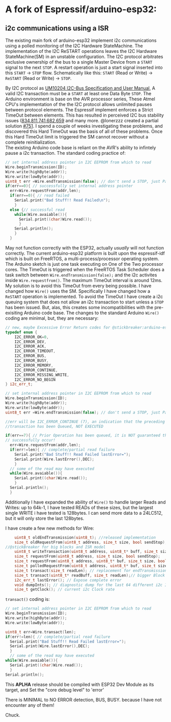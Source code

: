 # A fork of Espressif/arduino-esp32:
## i2c communications using a ISR

The existing main fork of arduino-esp32 implement i2c communications using a polled monitoring of the I2C Hardware StateMachine.  The implementation of the I2C ReSTART operations leaves the I2C Hardware StateMachine(SM) in an unstable configuration.  The I2C protocol arbitrates exclusive ownership of the bus to a single Master Device from a `START` signal to the next `STOP`.  A restart operation is just a start signal inserted into this `START` -> `STOP` flow.  Schematically like this:
 `START` (Read or Write) -> `ReSTART` (Read or Write) -> `STOP`.
 
 By I2C protocol as [UM10204 I2C-Bus Specification and User Manual](https://Fwww.nxp.com/docs/en/user-guide/UM10204.pdf), A valid I2C transaction must be a `START` at least one Data Byte `STOP`.  The Arduino environment is base on the AVR processor series, These Atmel CPU's implementation of the the I2C protocol allows unlimited pauses between protocol elements.  The Espressif implement enforces a Strict TimeOut between elements.  This has resulted in perceived I2C bus stability issues ([834](https://github.com/espressif/arduino-esp32/issues/834),[811](https://github.com/espressif/arduino-esp32/issues/811),[741](https://github.com/espressif/arduino-esp32/issues/741),[682](https://github.com/espressif/arduino-esp32/issues/682),[659](https://github.com/espressif/arduino-esp32/issues/659) and many more.  @lonerzzz created a partial solution [#751](https://github.com/espressif/arduino-esp32/pull/751).
 I spend a couple of weeks investigating these problems, and discovered this Hard TimeOut was the basis of all of these problems.  Once this Hard TimeOut limit is triggered the SM cannot recover without a complete reinitialization.  
The existing Arduino code base is reliant on the AVR's ability to infintely pause a i2c transaction.  The standard coding practice of:
```c++
// set internal address pointer in I2C EEPROM from which to read
Wire.beginTransmission(ID);
Wire.write(highByte(addr));
Wire.write(lowByte(addr));
uint8_t err =Wire.endTransmission(false); // don't send a STOP, just Pause I2C operations
if(err==0){ // successfully set internal address pointer
  err=Wire.requestFrom(addr,len);
  if(err==0){ // read failed
    Serial.print("Bad Stuff!! Read Failed\n");
    }
  else {// successful read
    while(Wire.avaiable()){
      Serial.print((char)Wire.read());
      }
    Serial.println();
    }
  }
```
May not function correctly with the ESP32, actually *usually* will not function correctly.  The current arduino-esp32 platform is built upon the espressif-idf which is built on FreeRTOS, a multi-process/processor operating system. The Arduino sketch is just one task executing on One of the Two processor cores. The TimeOut is triggered when the FreeRTOS Task Scheduler does a task switch between `Wire.endTransmission(false);` and the i2c activites inside `Wire.requestfrom()`. The maximum TimeOut interval is around 12ms. 
My solution is to avoid this TimeOut from every being possible.  I have changed how `Wire()` uses the SM.  Specifically I have changed how a `ReSTART` operation is implemented.  To avoid the TimeOut I have create a i2c queuing system that does not allow an i2c transaction to start unless a `STOP` has been issued.  But, alas, this creates some incompatibilities with the pre-exisiting Arduino code base. The changes to the standard Arduino `Wire()` coding are minimal, but, they are necessary:
```c++
// new, maybe Excessive Error Return codes for @stickbreaker:arduino-esp32
typedef enum {
    I2C_ERROR_OK=0,
    I2C_ERROR_DEV,
    I2C_ERROR_ACK,
    I2C_ERROR_TIMEOUT,
    I2C_ERROR_BUS,
    I2C_ERROR_BUSY,
    I2C_ERROR_MEMORY,
    I2C_ERROR_CONTINUE,
    I2C_ERROR_MISSING_WRITE,
    I2C_ERROR_NO_BEGIN
} i2c_err_t;

// set internal address pointer in I2C EEPROM from which to read
Wire.beginTransmission(ID);
Wire.write(highByte(addr));
Wire.write(lowByte(addr));
uint8_t err =Wire.endTransmission(false); // don't send a STOP, just Pause I2C operations

//err will be I2C_ERROR_CONTINUE (7), an indication that the preceding
//transaction has been Queued, NOT EXECUTED

if(err==7){ // Prior Operation has been queued, it is NOT guaranteed that it will
// successfully occur!
  err=Wire.requestFrom(addr,len);
  if(err!=len){ // complete/partial read failure
    Serial.print("Bad Stuff!! Read Failed lastError=");
    Serial.print(Wire.lastError(),DEC);
    }
  // some of the read may have executed
  while(Wire.avaiable()){
    Serial.print((char)Wire.read());
    }
  Serial.println();
  }
```

Additionally I have expanded the ability of `Wire()` to handle larger Reads and Writes: up to 64k-1, I have tested READs of these sizes, but the largest single WRITE i have tested is 128bytes.  I can send more data to a 24LC512, but it will only store the last 128bytes.

I have create a few new methods for Wire:
```c++
    uint8_t oldEndTransmission(uint8_t); //released implementation
    size_t oldRequestFrom(uint8_t address, size_t size, bool sendStop); //released implementation
//@stickBreaker for big blocks and ISR model
    uint8_t writeTransaction(uint8_t address, uint8_t* buff, size_t size, bool sendStop);// big block handling
    size_t requestFrom(uint8_t address, size_t size, bool sendStop);
    size_t requestFrom(uint8_t address, uint8_t* buf, size_t size, bool sendStop);
    size_t polledRequestFrom(uint8_t address, uint8_t* buf, size_t size, bool sendStop);//a BigBlock test case Not USING ISR
    size_t transact(size_t readLen); // replacement for endTransmission(false),requestFrom(ID,readLen,true);
    size_t transact(uint8_t* readBuff, size_t readLen);// bigger Block read
    i2c_err_t lastError(); // Expose complete error
    void dumpInts(); // diagnostic dump for the last 64 different i2c Interrupts
    size_t getClock(); // current i2c Clock rate
``` 

`transact()` coding is:
```c++
// set internal address pointer in I2C EEPROM from which to read
Wire.beginTransmission(ID);
Wire.write(highByte(addr));
Wire.write(lowByte(addr));

uint8_t err=Wire.transact(len);
if(err!=len){ // complete/partial read failure
  Serial.print("Bad Stuff!! Read Failed lastError=");
  Serial.print(Wire.lastError(),DEC);
  }
  // some of the read may have executed
while(Wire.avaiable()){
  Serial.print((char)Wire.read());
  }
Serial.println();

```

This **APLHA** release should be compiled with ESP32 Dev Module as its target, and
Set the "core debug level" to 'error'

There is MINIMAL to NO ERROR detection, BUS, BUSY.  because I have not encounter any of them!



Chuck.
